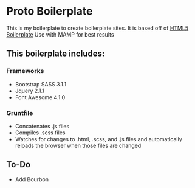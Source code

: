 # Proto Boilerplate
This is my boilerplate to create boilerplate sites. It is based off of [HTML5 Boilerplate](http://html5boilerplate.com)
Use with MAMP for best results

## This boilerplate includes:

### Frameworks
- Bootstrap SASS 3.1.1
- Jquery 2.1.1
- Font Awesome 4.1.0

### Gruntfile
- Concatenates .js files
- Compiles .scss files
- Watches for changes to .html, .scss, and .js files and automatically reloads the browser when those files are changed

## To-Do
- Add Bourbon
